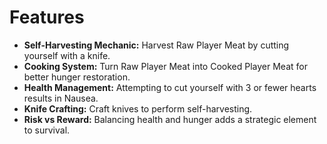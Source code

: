 # Features

- **Self-Harvesting Mechanic:** Harvest Raw Player Meat by cutting yourself with a knife.
- **Cooking System:** Turn Raw Player Meat into Cooked Player Meat for better hunger restoration.
- **Health Management:** Attempting to cut yourself with 3 or fewer hearts results in Nausea.
- **Knife Crafting:** Craft knives to perform self-harvesting.
- **Risk vs Reward:** Balancing health and hunger adds a strategic element to survival.
